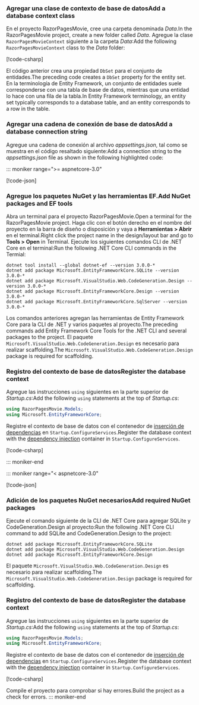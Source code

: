 <a name="dc"></a>

### <a name="add-a-database-context-class"></a><span data-ttu-id="25a3a-101">Agregar una clase de contexto de base de datos</span><span class="sxs-lookup"><span data-stu-id="25a3a-101">Add a database context class</span></span>

<span data-ttu-id="25a3a-102">En el proyecto RazorPagesMovie, cree una carpeta denominada *Data*.</span><span class="sxs-lookup"><span data-stu-id="25a3a-102">In the RazorPagesMovie project, create a new folder called *Data*.</span></span> <span data-ttu-id="25a3a-103">Agregue la clase `RazorPagesMovieContext` siguiente a la carpeta *Data*:</span><span class="sxs-lookup"><span data-stu-id="25a3a-103">Add the following `RazorPagesMovieContext` class to the *Data* folder:</span></span>

[!code-csharp[](~/tutorials/razor-pages/razor-pages-start/sample/RazorPagesMovie22/Data/RazorPagesMovieContext.cs)]

<span data-ttu-id="25a3a-104">El código anterior crea una propiedad `DbSet` para el conjunto de entidades.</span><span class="sxs-lookup"><span data-stu-id="25a3a-104">The preceding code creates a `DbSet` property for the entity set.</span></span> <span data-ttu-id="25a3a-105">En la terminología de Entity Framework, un conjunto de entidades suele corresponderse con una tabla de base de datos, mientras que una entidad lo hace con una fila de la tabla.</span><span class="sxs-lookup"><span data-stu-id="25a3a-105">In Entity Framework terminology, an entity set typically corresponds to a database table, and an entity corresponds to a row in the table.</span></span>

<a name="cs"></a>

### <a name="add-a-database-connection-string"></a><span data-ttu-id="25a3a-106">Agregar una cadena de conexión de base de datos</span><span class="sxs-lookup"><span data-stu-id="25a3a-106">Add a database connection string</span></span>

<span data-ttu-id="25a3a-107">Agregue una cadena de conexión al archivo *appsettings.json*, tal como se muestra en el código resaltado siguiente:</span><span class="sxs-lookup"><span data-stu-id="25a3a-107">Add a connection string to the *appsettings.json* file as shown in the following highlighted code:</span></span>

::: moniker range=">= aspnetcore-3.0"

[!code-json[](~/tutorials/razor-pages/razor-pages-start/sample/RazorPagesMovie30/appsettings_SQLite.json?highlight=10-12)]

### <a name="add-nuget-packages-and-ef-tools"></a><span data-ttu-id="25a3a-108">Agregue los paquetes NuGet y las herramientas EF.</span><span class="sxs-lookup"><span data-stu-id="25a3a-108">Add NuGet packages and EF tools</span></span>

<span data-ttu-id="25a3a-109">Abra un terminal para el proyecto RazorPagesMovie.</span><span class="sxs-lookup"><span data-stu-id="25a3a-109">Open a terminal for the RazorPagesMovie project.</span></span>  <span data-ttu-id="25a3a-110">Haga clic con el botón derecho en el nombre del proyecto en la barra de diseño o disposición y vaya a **Herramientas > Abrir** en el terminal.</span><span class="sxs-lookup"><span data-stu-id="25a3a-110">Right click the project name in the design/layout bar and go to **Tools > Open** in Terminal.</span></span> <span data-ttu-id="25a3a-111">Ejecute los siguientes comandos CLI de .NET Core en el terminal:</span><span class="sxs-lookup"><span data-stu-id="25a3a-111">Run the following .NET Core CLI commands in the Termial:</span></span>

```dotnetcli
dotnet tool install --global dotnet-ef --version 3.0.0-*
dotnet add package Microsoft.EntityFrameworkCore.SQLite --version 3.0.0-*
dotnet add package Microsoft.VisualStudio.Web.CodeGeneration.Design --version 3.0.0-*
dotnet add package Microsoft.EntityFrameworkCore.Design --version 3.0.0-*
dotnet add package Microsoft.EntityFrameworkCore.SqlServer --version 3.0.0-*
```

<span data-ttu-id="25a3a-112">Los comandos anteriores agregan las herramientas de Entity Framework Core para la CLI de .NET y varios paquetes al proyecto.</span><span class="sxs-lookup"><span data-stu-id="25a3a-112">The preceding commands add Entity Framework Core Tools for the .NET CLI and several packages to the project.</span></span> <span data-ttu-id="25a3a-113">El paquete `Microsoft.VisualStudio.Web.CodeGeneration.Design` es necesario para realizar scaffolding.</span><span class="sxs-lookup"><span data-stu-id="25a3a-113">The `Microsoft.VisualStudio.Web.CodeGeneration.Design` package is required for scaffolding.</span></span>

<a name="reg"></a>

### <a name="register-the-database-context"></a><span data-ttu-id="25a3a-114">Registro del contexto de base de datos</span><span class="sxs-lookup"><span data-stu-id="25a3a-114">Register the database context</span></span>

<span data-ttu-id="25a3a-115">Agregue las instrucciones `using` siguientes en la parte superior de *Startup.cs*:</span><span class="sxs-lookup"><span data-stu-id="25a3a-115">Add the following `using` statements at the top of *Startup.cs*:</span></span>

```csharp
using RazorPagesMovie.Models;
using Microsoft.EntityFrameworkCore;
```

<span data-ttu-id="25a3a-116">Registre el contexto de base de datos con el contenedor de [inserción de dependencias](xref:fundamentals/dependency-injection) en `Startup.ConfigureServices`.</span><span class="sxs-lookup"><span data-stu-id="25a3a-116">Register the database context with the [dependency injection](xref:fundamentals/dependency-injection) container in `Startup.ConfigureServices`.</span></span>

[!code-csharp[](~/tutorials/razor-pages/razor-pages-start/sample/RazorPagesMovie30/Startup.cs?name=snippet_UseSqlite&highlight=11-12)]

::: moniker-end

::: moniker range="< aspnetcore-3.0"

[!code-json[](~/tutorials/razor-pages/razor-pages-start/sample/RazorPagesMovie/appsettings_SQLite.json?highlight=8-9)]

### <a name="add-required-nuget-packages"></a><span data-ttu-id="25a3a-117">Adición de los paquetes NuGet necesarios</span><span class="sxs-lookup"><span data-stu-id="25a3a-117">Add required NuGet packages</span></span>

<span data-ttu-id="25a3a-118">Ejecute el comando siguiente de la CLI de .NET Core para agregar SQLite y CodeGeneration.Design al proyecto:</span><span class="sxs-lookup"><span data-stu-id="25a3a-118">Run the following .NET Core CLI command to add SQLite and CodeGeneration.Design  to the project:</span></span>

```dotnetcli
dotnet add package Microsoft.EntityFrameworkCore.SQLite
dotnet add package Microsoft.VisualStudio.Web.CodeGeneration.Design
dotnet add package Microsoft.EntityFrameworkCore.Design
```

<span data-ttu-id="25a3a-119">El paquete `Microsoft.VisualStudio.Web.CodeGeneration.Design` es necesario para realizar scaffolding.</span><span class="sxs-lookup"><span data-stu-id="25a3a-119">The `Microsoft.VisualStudio.Web.CodeGeneration.Design` package is required for scaffolding.</span></span>

<a name="reg"></a>

### <a name="register-the-database-context"></a><span data-ttu-id="25a3a-120">Registro del contexto de base de datos</span><span class="sxs-lookup"><span data-stu-id="25a3a-120">Register the database context</span></span>

<span data-ttu-id="25a3a-121">Agregue las instrucciones `using` siguientes en la parte superior de *Startup.cs*:</span><span class="sxs-lookup"><span data-stu-id="25a3a-121">Add the following `using` statements at the top of *Startup.cs*:</span></span>

```csharp
using RazorPagesMovie.Models;
using Microsoft.EntityFrameworkCore;
```

<span data-ttu-id="25a3a-122">Registre el contexto de base de datos con el contenedor de [inserción de dependencias](xref:fundamentals/dependency-injection) en `Startup.ConfigureServices`.</span><span class="sxs-lookup"><span data-stu-id="25a3a-122">Register the database context with the [dependency injection](xref:fundamentals/dependency-injection) container in `Startup.ConfigureServices`.</span></span>

[!code-csharp[](~/tutorials/razor-pages/razor-pages-start/sample/RazorPagesMovie22/Startup.cs?name=snippet_UseSqlite&highlight=11-12)]

<span data-ttu-id="25a3a-123">Compile el proyecto para comprobar si hay errores.</span><span class="sxs-lookup"><span data-stu-id="25a3a-123">Build the project as a check for errors.</span></span>
::: moniker-end
